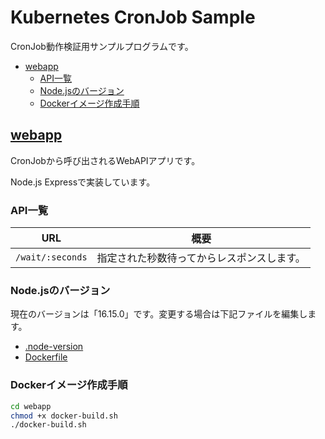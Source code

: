 <!-- omit in toc -->
# Kubernetes CronJob Sample

CronJob動作検証用サンプルプログラムです。

- [webapp](#webapp)
  - [API一覧](#api一覧)
  - [Node.jsのバージョン](#nodejsのバージョン)
  - [Dockerイメージ作成手順](#dockerイメージ作成手順)

## [webapp](webapp/)

CronJobから呼び出されるWebAPIアプリです。

Node.js Expressで実装しています。

### API一覧

|URL|概要|
|---|---|
|`/wait/:seconds`|指定された秒数待ってからレスポンスします。|

### Node.jsのバージョン

現在のバージョンは「16.15.0」です。変更する場合は下記ファイルを編集します。

- [.node-version](.node-version)
- [Dockerfile](webapp/Dockerfile)

### Dockerイメージ作成手順

```bash
cd webapp
chmod +x docker-build.sh
./docker-build.sh
```
